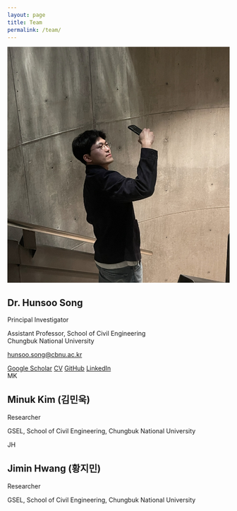 ```yaml
---
layout: page
title: Team
permalink: /team/
---
```


<div class="people-grid">

  <div class="profile-card">
    <img class="avatar" src="/assets/img/hunsoo.jpg" alt="Hunsoo Song headshot">
    <div class="meta">
      <h2>Dr. Hunsoo Song</h2>
      <p class="title">Principal Investigator</p>
      <p class="affil">
        Assistant Professor, School of Civil Engineering<br>
        Chungbuk National University
      </p>
      <p class="email">
        <a href="mailto:hunsoo.song@cbnu.ac.kr">hunsoo.song@cbnu.ac.kr</a>
      </p>
      <div class="links">
        <a href="https://scholar.google.com/citations?user=7YYuRPAAAAAJ&hl=en&oi=ao" target="_blank" rel="noopener noreferrer">Google Scholar</a>
        <a href="https://drive.google.com/file/d/1F-hKlIvYVY5VFAPF7-aS0MR_z-mGijbT/view?usp=share_link" target="_blank" rel="noopener noreferrer">CV</a>
        <a href="https://github.com/hunsoo-song" target="_blank" rel="noopener noreferrer">GitHub</a>
        <a href="https://www.linkedin.com/in/hunsoo-song-736291186" target="_blank" rel="noopener noreferrer">LinkedIn</a>
      </div>
    </div>
  </div>

  <div class="profile-card">
    <div class="avatar-badge">MK</div>
    <div class="meta">
      <h2>Minuk Kim (김민욱)</h2>
      <p class="title">Researcher</p>
      <p class="affil">GSEL, School of Civil Engineering, Chungbuk National University</p>
    </div>
  </div>

  <div class="profile-card">
    <div class="avatar-badge">JH</div>
    <div class="meta">
      <h2>Jimin Hwang (황지민)</h2>
      <p class="title">Researcher</p>
      <p class="affil">GSEL, School of Civil Engineering, Chungbuk National University</p>
    </div>
  </div>

</div>
